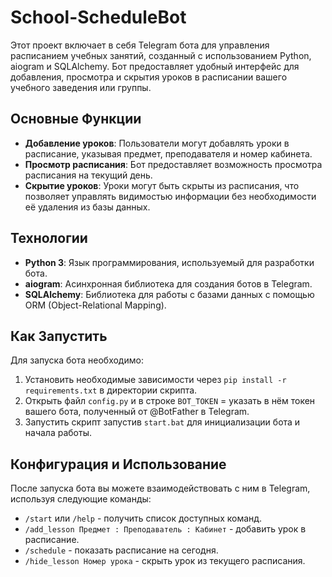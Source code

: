 # School-ScheduleBot

Этот проект включает в себя Telegram бота для управления расписанием учебных занятий, созданный с использованием Python, aiogram и SQLAlchemy. Бот предоставляет удобный интерфейс для добавления, просмотра и скрытия уроков в расписании вашего учебного заведения или группы.

## Основные Функции

- **Добавление уроков**: Пользователи могут добавлять уроки в расписание, указывая предмет, преподавателя и номер кабинета.
- **Просмотр расписания**: Бот предоставляет возможность просмотра расписания на текущий день.
- **Скрытие уроков**: Уроки могут быть скрыты из расписания, что позволяет управлять видимостью информации без необходимости её удаления из базы данных.

## Технологии

- **Python 3**: Язык программирования, используемый для разработки бота.
- **aiogram**: Асинхронная библиотека для создания ботов в Telegram.
- **SQLAlchemy**: Библиотека для работы с базами данных с помощью ORM (Object-Relational Mapping).

## Как Запустить

Для запуска бота необходимо:

1. Установить необходимые зависимости через `pip install -r requirements.txt` в директории скрипта.
2. Открыть файл `config.py` и в строке `BOT_TOKEN` = указать в нём токен вашего бота, полученный от @BotFather в Telegram.
3. Запустить скрипт запустив `start.bat` для инициализации бота и начала работы.

## Конфигурация и Использование

После запуска бота вы можете взаимодействовать с ним в Telegram, используя следующие команды:

- `/start` или `/help` - получить список доступных команд.
- `/add_lesson Предмет : Преподаватель : Кабинет` - добавить урок в расписание.
- `/schedule` - показать расписание на сегодня.
- `/hide_lesson Номер урока` - скрыть урок из текущего расписания.

